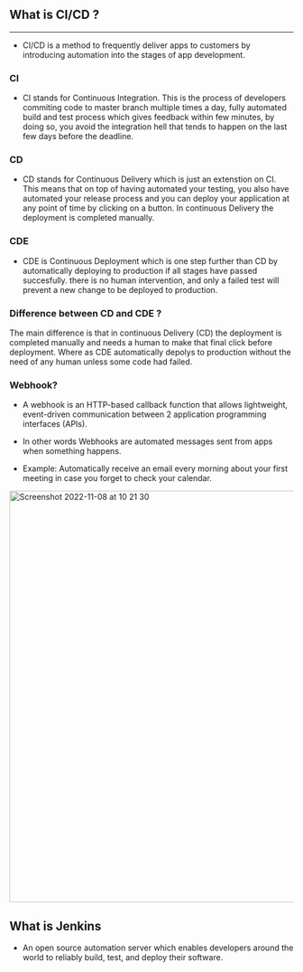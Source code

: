 ## What is CI/CD ?
---
- CI/CD is a method to frequently deliver apps to customers by introducing automation into the stages of app development.

### CI
- CI stands for Continuous Integration. This is the process of developers commiting code to master branch multiple times a day, fully automated build and test process which gives feedback within few minutes, by doing so, you avoid the integration hell that tends to happen on the last few days before the deadline.

### CD

- CD stands for Continuous Delivery which is just an extenstion on CI. This means that on top of having automated your testing, you also have automated your release process and you can deploy your application at any point of time by clicking on a button. In continuous Delivery the deployment is completed manually.

### CDE

- CDE is Continuous Deployment which is one step further than CD by automatically deploying to production if all stages have passed succesfully. there is no human intervention, and only a failed test will prevent a new change to be deployed to production. 


### Difference between CD and CDE ?

The main difference is that in continuous Delivery (CD) the deployment is completed manually and needs a human to make that final click before deployment. Where as CDE automatically depolys to production without the need of any human unless some code had failed.

### Webhook?

- A webhook is an HTTP-based callback function that allows lightweight, event-driven communication between 2 application programming interfaces (APIs).
- In other words Webhooks are automated messages sent from apps when something happens. 

- Example: Automatically receive an email every morning about your first meeting in case you forget to check your calendar.

<img width="728" alt="Screenshot 2022-11-08 at 10 21 30" src="https://user-images.githubusercontent.com/115224560/200539789-939a61a7-f5cb-4fcb-8626-8d5b2ea3f1c0.png">


## What is Jenkins

- An open source automation server which enables developers around the world to reliably build, test, and deploy their software.